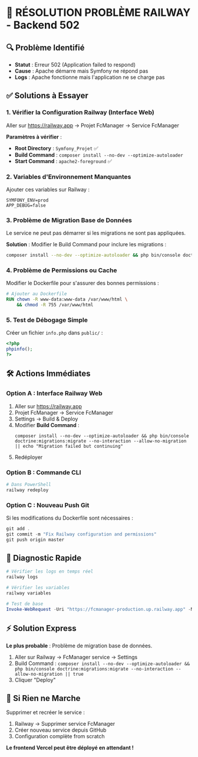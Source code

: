 # 🚨 RÉSOLUTION PROBLÈME RAILWAY - Backend 502

## 🔍 Problème Identifié
- **Statut** : Erreur 502 (Application failed to respond)
- **Cause** : Apache démarre mais Symfony ne répond pas
- **Logs** : Apache fonctionne mais l'application ne se charge pas

## ✅ Solutions à Essayer

### 1. Vérifier la Configuration Railway (Interface Web)
Aller sur https://railway.app → Projet FcManager → Service FcManager

**Paramètres à vérifier** :
- **Root Directory** : `Symfony_Projet` ✅
- **Build Command** : `composer install --no-dev --optimize-autoloader`
- **Start Command** : `apache2-foreground` ✅

### 2. Variables d'Environnement Manquantes
Ajouter ces variables sur Railway :
```
SYMFONY_ENV=prod
APP_DEBUG=false
```

### 3. Problème de Migration Base de Données
Le service ne peut pas démarrer si les migrations ne sont pas appliquées.

**Solution** : Modifier le Build Command pour inclure les migrations :
```bash
composer install --no-dev --optimize-autoloader && php bin/console doctrine:migrations:migrate --no-interaction || true
```

### 4. Problème de Permissions ou Cache
Modifier le Dockerfile pour s'assurer des bonnes permissions :
```dockerfile
# Ajouter au Dockerfile
RUN chown -R www-data:www-data /var/www/html \
    && chmod -R 755 /var/www/html
```

### 5. Test de Débogage Simple
Créer un fichier `info.php` dans `public/` :
```php
<?php
phpinfo();
?>
```

## 🛠️ Actions Immédiates

### Option A : Interface Railway Web
1. Aller sur https://railway.app
2. Projet FcManager → Service FcManager  
3. Settings → Build & Deploy
4. Modifier **Build Command** :
   ```
   composer install --no-dev --optimize-autoloader && php bin/console doctrine:migrations:migrate --no-interaction --allow-no-migration || echo "Migration failed but continuing"
   ```
5. Redéployer

### Option B : Commande CLI
```powershell
# Dans PowerShell
railway redeploy
```

### Option C : Nouveau Push Git
Si les modifications du Dockerfile sont nécessaires :
```powershell
git add .
git commit -m "Fix Railway configuration and permissions"
git push origin master
```

## 🎯 Diagnostic Rapide

```powershell
# Vérifier les logs en temps réel
railway logs

# Vérifier les variables
railway variables

# Test de base
Invoke-WebRequest -Uri "https://fcmanager-production.up.railway.app" -Method Head
```

## ⚡ Solution Express

**Le plus probable** : Problème de migration base de données.

1. Aller sur Railway → FcManager service → Settings
2. Build Command : `composer install --no-dev --optimize-autoloader && php bin/console doctrine:migrations:migrate --no-interaction --allow-no-migration || true`
3. Cliquer "Deploy"

## 🔄 Si Rien ne Marche

Supprimer et recréer le service :
1. Railway → Supprimer service FcManager
2. Créer nouveau service depuis GitHub
3. Configuration complète from scratch

**Le frontend Vercel peut être déployé en attendant !**
